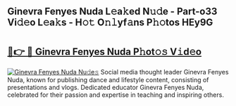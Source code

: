 ## Ginevra Fenyes Nuda L𝚎a𝚔ed N𝚞𝚍e - Part-o33 Vi𝚍𝚎o L𝚎a𝚔s - H𝚘𝚝 O𝚗𝚕yf𝚊ns P𝚑𝚘tos HEy9G

# <h2><a href="http://kf14zc.oniu.top/?m=Ginevra+Fenyes+Nuda">🔗👉 🔴 Ginevra Fenyes Nuda P𝚑ot𝚘𝚜 V𝚒d𝚎o</a></h2>

[![Ginevra Fenyes Nuda Nu𝚍e𝚜](https://i.imgur.com/0qMVB7G.gif)](http://kf14zc.oniu.top/?m=Ginevra+Fenyes+Nuda)
Social media thought leader Ginevra Fenyes Nuda, known for publishing dance and lifestyle content, consisting of presentations and vlogs. Dedicated educator Ginevra Fenyes Nuda, celebrated for their passion and expertise in teaching and inspiring others.  
